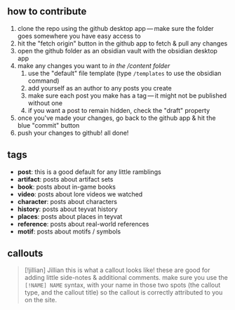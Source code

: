 ## how to contribute
1. clone the repo using the github desktop app — make sure the folder goes somewhere you have easy access to
2. hit the "fetch origin" button in the github app to fetch & pull any changes
3. open the github folder as an obsidian vault with the obsidian desktop app
4. make any changes you want to *in the /content folder*
	1. use the "default" file template (type `/templates` to use the obsidian command)
	2. add yourself as an author to any posts you create
	3. make sure each post you make has a tag — it might not be published without one
	4. if you want a post to remain hidden, check the "draft" property
5. once you've made your changes, go back to the github app & hit the blue "commit" button
6. push your changes to github! all done!

## tags
- **post**: this is a good default for any little ramblings
- **artifact**: posts about artifact sets
- **book**: posts about in-game books
- **video**: posts about lore videos we watched
- **character**: posts about characters
- **history**: posts about teyvat history
- **places**: posts about places in teyvat
- **reference**: posts about real-world references
- **motif**: posts about motifs / symbols

## callouts

> [!jillian] Jillian
> this is what a callout looks like! these are good for adding little side-notes & additional comments. make sure you use the `[!NAME] NAME` syntax, with your name in those two spots (the callout type, and the callout title) so the callout is correctly attributed to you on the site. 
